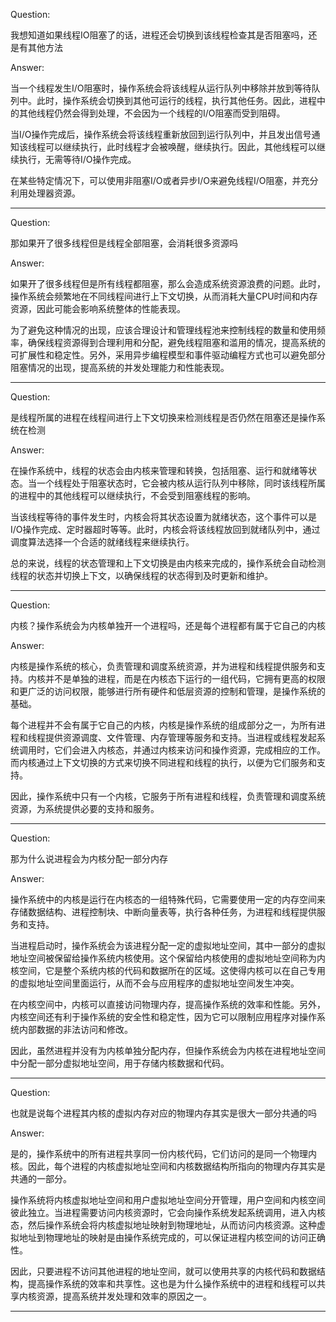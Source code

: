 Question:

我想知道如果线程IO阻塞了的话，进程还会切换到该线程检查其是否阻塞吗，还是有其他方法

Answer:

当一个线程发生I/O阻塞时，操作系统会将该线程从运行队列中移除并放到等待队列中。此时，操作系统会切换到其他可运行的线程，执行其他任务。因此，进程中的其他线程仍然会得到处理，不会因为一个线程的I/O阻塞而受到阻碍。

当I/O操作完成后，操作系统会将该线程重新放回到运行队列中，并且发出信号通知该线程可以继续执行，此时线程才会被唤醒，继续执行。因此，其他线程可以继续执行，无需等待I/O操作完成。

在某些特定情况下，可以使用非阻塞I/O或者异步I/O来避免线程I/O阻塞，并充分利用处理器资源。

<hr/>

Question:

那如果开了很多线程但是线程全部阻塞，会消耗很多资源吗

Answer:

如果开了很多线程但是所有线程都阻塞，那么会造成系统资源浪费的问题。此时，操作系统会频繁地在不同线程间进行上下文切换，从而消耗大量CPU时间和内存资源，因此可能会影响系统整体的性能表现。

为了避免这种情况的出现，应该合理设计和管理线程池来控制线程的数量和使用频率，确保线程资源得到合理利用和分配，避免线程阻塞和滥用的情况，提高系统的可扩展性和稳定性。另外，采用异步编程模型和事件驱动编程方式也可以避免部分阻塞情况的出现，提高系统的并发处理能力和性能表现。

<hr/>

Question:

是线程所属的进程在线程间进行上下文切换来检测线程是否仍然在阻塞还是操作系统在检测

Answer:

在操作系统中，线程的状态会由内核来管理和转换，包括阻塞、运行和就绪等状态。当一个线程处于阻塞状态时，它会被内核从运行队列中移除，同时该线程所属的进程中的其他线程可以继续执行，不会受到阻塞线程的影响。

当该线程等待的事件发生时，内核会将其状态设置为就绪状态，这个事件可以是I/O操作完成、定时器超时等等。此时，内核会将该线程放回到就绪队列中，通过调度算法选择一个合适的就绪线程来继续执行。

总的来说，线程的状态管理和上下文切换是由内核来完成的，操作系统会自动检测线程的状态并切换上下文，以确保线程的状态得到及时更新和维护。

<hr/>

Question:

内核？操作系统会为内核单独开一个进程吗，还是每个进程都有属于它自己的内核

Answer:

内核是操作系统的核心，负责管理和调度系统资源，并为进程和线程提供服务和支持。内核并不是单独的进程，而是在内核态下运行的一组代码，它拥有更高的权限和更广泛的访问权限，能够进行所有硬件和低层资源的控制和管理，是操作系统的基础。

每个进程并不会有属于它自己的内核，内核是操作系统的组成部分之一，为所有进程和线程提供资源调度、文件管理、内存管理等服务和支持。当进程或线程发起系统调用时，它们会进入内核态，并通过内核来访问和操作资源，完成相应的工作。而内核通过上下文切换的方式来切换不同进程和线程的执行，以便为它们服务和支持。

因此，操作系统中只有一个内核，它服务于所有进程和线程，负责管理和调度系统资源，为系统提供必要的支持和服务。

<hr/>

Question:

那为什么说进程会为内核分配一部分内存

Answer:

操作系统中的内核是运行在内核态的一组特殊代码，它需要使用一定的内存空间来存储数据结构、进程控制块、中断向量表等，执行各种任务，为进程和线程提供服务和支持。

当进程启动时，操作系统会为该进程分配一定的虚拟地址空间，其中一部分的虚拟地址空间被保留给操作系统内核使用。这个保留给内核使用的虚拟地址空间称为内核空间，它是整个系统内核的代码和数据所在的区域。这使得内核可以在自己专用的虚拟地址空间里面运行，从而不会与应用程序的虚拟地址空间发生冲突。

在内核空间中，内核可以直接访问物理内存，提高操作系统的效率和性能。另外，内核空间还有利于操作系统的安全性和稳定性，因为它可以限制应用程序对操作系统内部数据的非法访问和修改。

因此，虽然进程并没有为内核单独分配内存，但操作系统会为内核在进程地址空间中分配一部分虚拟地址空间，用于存储内核数据和代码。

<hr/>

Question:

也就是说每个进程其内核的虚拟内存对应的物理内存其实是很大一部分共通的吗

Answer:

是的，操作系统中的所有进程共享同一份内核代码，它们访问的是同一个物理内核。因此，每个进程的内核虚拟地址空间和内核数据结构所指向的物理内存其实是共通的一部分。

操作系统将内核虚拟地址空间和用户虚拟地址空间分开管理，用户空间和内核空间彼此独立。当进程需要访问内核资源时，它会向操作系统发起系统调用，进入内核态，然后操作系统会将内核虚拟地址映射到物理地址，从而访问内核资源。这种虚拟地址到物理地址的映射是由操作系统完成的，可以保证进程内核空间的访问正确性。

因此，只要进程不访问其他进程的地址空间，就可以使用共享的内核代码和数据结构，提高操作系统的效率和共享性。这也是为什么操作系统中的进程和线程可以共享内核资源，提高系统并发处理和效率的原因之一。

<hr/>

